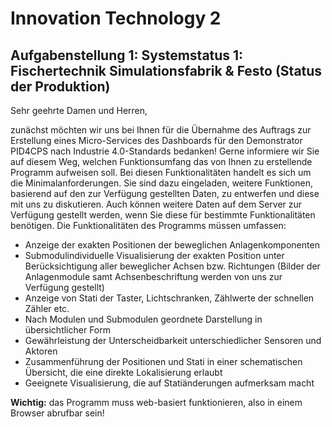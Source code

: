 # Innovation Technology 2
## Aufgabenstellung 1: Systemstatus  1:  Fischertechnik  Simulationsfabrik  & Festo (Status der Produktion)

Sehr geehrte Damen und Herren,

zunächst möchten wir uns bei Ihnen für die Übernahme des Auftrags zur Erstellung eines Micro-Services des Dashboards für den Demonstrator PID4CPS nach Industrie 4.0-Standards bedanken! Gerne informiere wir Sie auf diesem Weg, welchen Funktionsumfang das von Ihnen zu erstellende Programm aufweisen soll. Bei diesen Funktionalitäten handelt es sich um die Minimalanforderungen. Sie sind dazu eingeladen, weitere Funktionen, basierend auf den zur Verfügung gestellten Daten, zu entwerfen und diese mit uns zu diskutieren. Auch können weitere Daten auf dem Server zur Verfügung gestellt werden, wenn Sie diese für bestimmte Funktionalitäten benötigen. Die Funktionalitäten des Programms müssen umfassen:

- Anzeige der exakten Positionen der beweglichen Anlagenkomponenten
- Submodulindividuelle Visualisierung der exakten Position unter Berücksichtigung aller beweglicher Achsen bzw. Richtungen (Bilder der Anlagenmodule samt Achsenbeschriftung werden von uns zur Verfügung gestellt)
- Anzeige von Stati der Taster, Lichtschranken, Zählwerte der schnellen Zähler etc.
- Nach Modulen und Submodulen geordnete Darstellung in übersichtlicher Form
- Gewährleistung der Unterscheidbarkeit unterschiedlicher Sensoren und Aktoren
- Zusammenführung der Positionen und Stati in einer schematischen Übersicht, die eine direkte Lokalisierung erlaubt
- Geeignete Visualisierung, die auf Statiänderungen aufmerksam macht

**Wichtig:** das Programm muss web-basiert funktionieren, also in einem Browser abrufbar sein!
